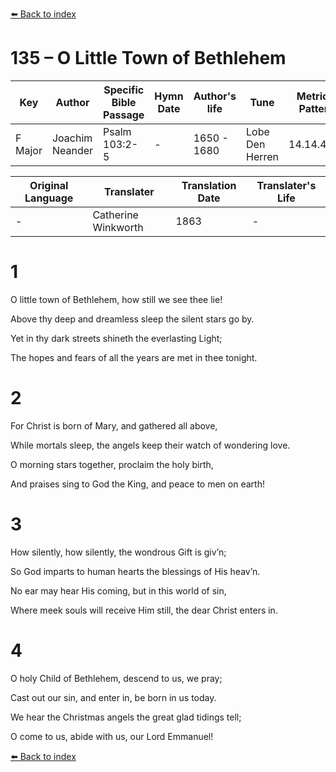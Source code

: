 [⬅️ Back to index](../README.md)

# 135 – O Little Town of Bethlehem

Key | Author   | Specific Bible Passage     |Hymn Date |Author's life |Tune |Metrical Pattern   |Composer/Source                                                                                        
-- | --------- | ---------------------------|----------|--------------|-----|-------------------|-------------   
F Major  | Joachim Neander      | Psalm 103:2-5 | -  | 1650 - 1680 | Lobe Den Herren | 14.14.4.7.8 | Chorale Book for England, 1863 

Original Language | Translater | Translation Date   | Translater's Life     
----------------- | --------- | --------------------|-------------   
\-  | Catherine Winkworth      | 1863 | -  | 1827 - 1878 



# 1

O little town of Bethlehem, how still we see thee lie!

Above thy deep and dreamless sleep the silent stars go by.

Yet in thy dark streets shineth the everlasting Light;

The hopes and fears of all the years are met in thee tonight.



# 2

For Christ is born of Mary, and gathered all above,

While mortals sleep, the angels keep their watch of wondering love.

O morning stars together, proclaim the holy birth,

And praises sing to God the King, and peace to men on earth!



# 3

How silently, how silently, the wondrous Gift is giv’n;

So God imparts to human hearts the blessings of His heav’n.

No ear may hear His coming, but in this world of sin,

Where meek souls will receive Him still, the dear Christ enters in.



# 4

O holy Child of Bethlehem, descend to us, we pray;

Cast out our sin, and enter in, be born in us today.

We hear the Christmas angels the great glad tidings tell;

O come to us, abide with us, our Lord Emmanuel!

[⬅️ Back to index](../README.md)
